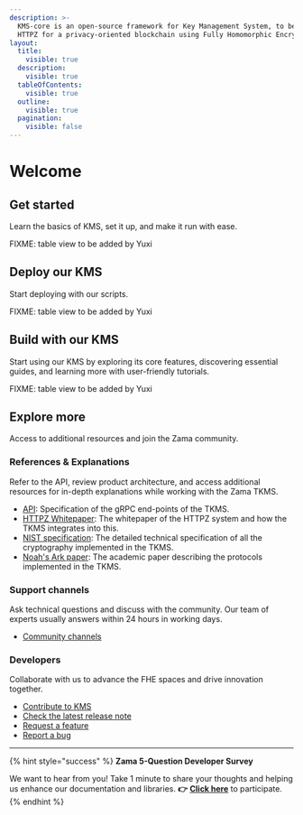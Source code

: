 ```yaml
---
description: >-
  KMS-core is an open-source framework for Key Management System, to be used with
  HTTPZ for a privacy-oriented blockchain using Fully Homomorphic Encryption (FHE).
layout:
  title:
    visible: true
  description:
    visible: true
  tableOfContents:
    visible: true
  outline:
    visible: true
  pagination:
    visible: false
---
```


# Welcome

## Get started

Learn the basics of KMS, set it up, and make it run with ease.

FIXME: table view to be added  by Yuxi

## Deploy our KMS

Start deploying with our scripts.

FIXME: table view to be added by Yuxi

## Build with our KMS

Start using our KMS by exploring its core features, discovering essential guides, and learning more with user-friendly tutorials.

FIXME: table view to be added by Yuxi

## Explore more

Access to additional resources and join the Zama community.

### References & Explanations

Refer to the API, review product architecture, and access additional resources for in-depth explanations while working with the Zama TKMS.

- [API](references/api/): Specification of the gRPC end-points of the TKMS.
- [HTTPZ Whitepaper](https://github.com/zama-ai/httpz-whitepaper): The whitepaper of the HTTPZ system and how the TKMS integrates into this.
- [NIST specification](https://github.com/zama-ai/NIST-Threshold): The detailed technical specification of all the cryptography implemented in the TKMS.
- [Noah's Ark paper](https://eprint.iacr.org/2023/815): The academic paper describing the protocols implemented in the TKMS.

### Support channels

Ask technical questions and discuss with the community. Our team of experts usually answers within 24 hours in working days.

- [Community channels](https://zama.ai/community-channels)

### Developers

Collaborate with us to advance the FHE spaces and drive innovation together.

- [Contribute to KMS](developer/contributing.md)
- [Check the latest release note](https://github.com/zama-ai/kms-core/releases)
- [Request a feature](https://github.com/zama-ai/kms-core/issues/new?assignees=&labels=feature&projects=&template=feature_request.md)
- [Report a bug](https://github.com/zama-ai/kms-core/issues/new?assignees=&labels=bug&projects=&template=bug_report.md)

______________________________________________________________________

{% hint style="success" %}
**Zama 5-Question Developer Survey**

We want to hear from you! Take 1 minute to share your thoughts and helping us enhance our documentation and libraries. **👉** [**Click here**](https://www.zama.ai/developer-survey) to participate.
{% endhint %}
